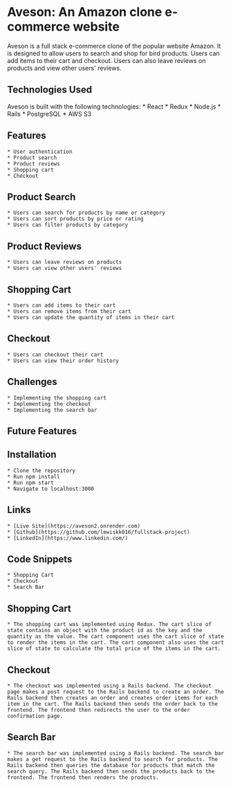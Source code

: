 # Aveson: An Amazon clone e-commerce website

Aveson is a full stack e-commerce clone of the popular website Amazon. It is designed to allow users to search and shop for bird products. Users can add items to their cart and checkout. Users can also leave reviews on products and view other users' reviews.

## Technologies Used
 Aveson is built with the following technologies:
    * React
    * Redux
    * Node.js
    * Rails
    * PostgreSQL
    * AWS S3

## Features
    * User authentication
    * Product search
    * Product reviews
    * Shopping cart
    * Checkout

## Product Search
    * Users can search for products by name or category
    * Users can sort products by price or rating
    * Users can filter products by category

## Product Reviews
    * Users can leave reviews on products
    * Users can view other users' reviews

## Shopping Cart
    * Users can add items to their cart
    * Users can remove items from their cart
    * Users can update the quantity of items in their cart

## Checkout
    * Users can checkout their cart
    * Users can view their order history

## Challenges
    * Implementing the shopping cart
    * Implementing the checkout
    * Implementing the search bar

## Future Features


## Installation
    * Clone the repository
    * Run npm install
    * Run npm start
    * Navigate to localhost:3000

## Links
    * [Live Site](https://aveson2.onrender.com)
    * [Github](https://github.com/lewiskk016/fullstack-project)
    * [LinkedIn](https://www.linkedin.com/)

## Code Snippets
    * Shopping Cart
    * Checkout
    * Search Bar

## Shopping Cart
    * The shopping cart was implemented using Redux. The cart slice of state contains an object with the product id as the key and the quantity as the value. The cart component uses the cart slice of state to render the items in the cart. The cart component also uses the cart slice of state to calculate the total price of the items in the cart.


## Checkout
    * The checkout was implemented using a Rails backend. The checkout page makes a post request to the Rails backend to create an order. The Rails backend then creates an order and creates order items for each item in the cart. The Rails backend then sends the order back to the frontend. The frontend then redirects the user to the order confirmation page.

## Search Bar
    * The search bar was implemented using a Rails backend. The search bar makes a get request to the Rails backend to search for products. The Rails backend then queries the database for products that match the search query. The Rails backend then sends the products back to the frontend. The frontend then renders the products.
